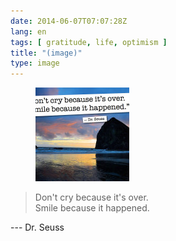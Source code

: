 ```yaml
---
date: 2014-06-07T07:07:28Z
lang: en
tags: [ gratitude, life, optimism ]
title: "(image)"
type: image
---
```


<figure>
<a
href="https://hugo.ferreira.cc/dont-cry-because-its-over-smile-because-it/attachment/125/"
rel="attachment"><img
src="tumblr_n6snzfkV2T1qz82meo1_1280-150x150.jpg"
width="150" height="150" /></a></figure>

> Don't cry because it's over.\
> Smile because it happened.

--- Dr. Seuss

